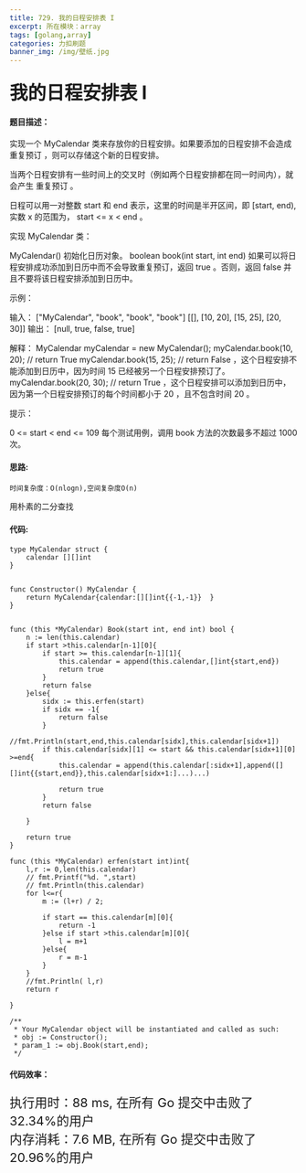 ```yaml
---
title: 729. 我的日程安排表 I
excerpt: 所在模块：array
tags: [golang,array]
categories: 力扣刷题
banner_img: /img/壁纸.jpg
---
```


### <font size=6px>我的日程安排表 I</font>

#### 题目描述：

实现一个 MyCalendar 类来存放你的日程安排。如果要添加的日程安排不会造成 重复预订 ，则可以存储这个新的日程安排。

当两个日程安排有一些时间上的交叉时（例如两个日程安排都在同一时间内），就会产生 重复预订 。

日程可以用一对整数 start 和 end 表示，这里的时间是半开区间，即 [start, end), 实数 x 的范围为，  start <= x < end 。

实现 MyCalendar 类：

MyCalendar() 初始化日历对象。
boolean book(int start, int end) 如果可以将日程安排成功添加到日历中而不会导致重复预订，返回 true 。否则，返回 false 并且不要将该日程安排添加到日历中。


示例：

输入：
["MyCalendar", "book", "book", "book"]
[[], [10, 20], [15, 25], [20, 30]]
输出：
[null, true, false, true]

解释：
MyCalendar myCalendar = new MyCalendar();
myCalendar.book(10, 20); // return True
myCalendar.book(15, 25); // return False ，这个日程安排不能添加到日历中，因为时间 15 已经被另一个日程安排预订了。
myCalendar.book(20, 30); // return True ，这个日程安排可以添加到日历中，因为第一个日程安排预订的每个时间都小于 20 ，且不包含时间 20 。


提示：

0 <= start < end <= 109
每个测试用例，调用 book 方法的次数最多不超过 1000 次。

#### 思路:

```
时间复杂度：O(nlogn),空间复杂度O(n)
```

用朴素的二分查找

#### 代码:

```golang
type MyCalendar struct {
    calendar [][]int 
}


func Constructor() MyCalendar {
    return MyCalendar{calendar:[][]int{{-1,-1}}  }
}


func (this *MyCalendar) Book(start int, end int) bool {
    n := len(this.calendar)
    if start >this.calendar[n-1][0]{
        if start >= this.calendar[n-1][1]{
            this.calendar = append(this.calendar,[]int{start,end})
            return true
        }
        return false
    }else{
        sidx := this.erfen(start)
        if sidx == -1{
            return false
        }
        //fmt.Println(start,end,this.calendar[sidx],this.calendar[sidx+1])
        if this.calendar[sidx][1] <= start && this.calendar[sidx+1][0] >=end{
            this.calendar = append(this.calendar[:sidx+1],append([][]int{{start,end}},this.calendar[sidx+1:]...)...)
            
            return true
        }
        return false
        
    }

    return true
}

func (this *MyCalendar) erfen(start int)int{
    l,r := 0,len(this.calendar)
    // fmt.Printf("%d. ",start)
    // fmt.Println(this.calendar)
    for l<=r{
        m := (l+r) / 2;
        
        if start == this.calendar[m][0]{
            return -1
        }else if start >this.calendar[m][0]{
            l = m+1
        }else{
            r = m-1
        }
    }
    //fmt.Println( l,r)
    return r

}

/**
 * Your MyCalendar object will be instantiated and called as such:
 * obj := Constructor();
 * param_1 := obj.Book(start,end);
 */
```

#### 代码效率：

<p class="note note-primary"; style="font-size:22px">
   执行用时：88 ms, 在所有 Go 提交中击败了32.34%的用户<br>
   内存消耗：7.6 MB, 在所有 Go 提交中击败了20.96%的用户
</p>



